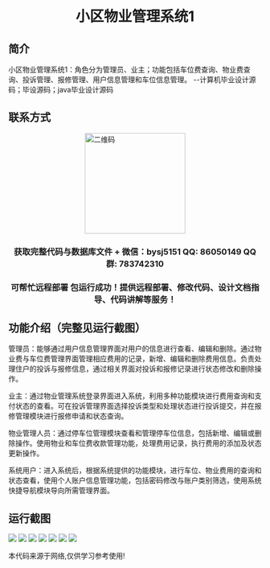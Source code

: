 <p><h1 align="center">小区物业管理系统1</h1></p>

## 简介
小区物业管理系统1：角色分为管理员、业主；功能包括车位费查询、物业费查询、投诉管理、报修管理、用户信息管理和车位信息管理。    --计算机毕业设计源码；毕设源码；java毕业设计源码


## 联系方式
<img src="https://bs-1329754181.cos.ap-shanghai.myqcloud.com/wx.jpg" alt="二维码" style="display: block; margin: 0 auto;" width="200px">
<p><h3 align="center">获取完整代码与数据库文件 + 微信：bysj5151 QQ: 86050149 QQ群: 783742310</h3></p>
<p><h3 align="center">可帮忙远程部署 包运行成功！提供远程部署、修改代码、设计文档指导、代码讲解等服务！</h3></p>

## 功能介绍（完整见运行截图）
管理员：能够通过用户信息管理界面对用户的信息进行查看、编辑和删除。通过物业费与车位费管理界面管理相应费用的记录，新增、编辑和删除费用信息。负责处理住户的投诉与报修信息，通过相关界面对投诉和报修记录进行状态修改和删除操作。

业主：通过物业管理系统登录界面进入系统，利用多种功能模块进行费用查询和支付状态的查看。可在投诉管理界面选择投诉类型和处理状态进行投诉提交，并在报修管理模块进行报修申请和状态查询。

物业管理人员：通过停车位管理模块查看和管理停车位信息，包括新增、编辑或删除操作。使用物业和车位费收款管理功能，处理费用记录，执行费用的添加及状态更新操作。

系统用户：进入系统后，根据系统提供的功能模块，进行车位、物业费用的查询和状态查看，使用个人账户信息管理功能，包括密码修改与账户类别筛选，使用系统快捷导航模块导向所需管理界面。


## 运行截图
![](imgs/588112-20231022084232422-112553.png)
![](imgs/588112-20231022084236400-350746384.png)
![](imgs/588112-20231022084239980-1651390981.png)
![](imgs/588112-20231022084243455-1521194959.png)
![](imgs/588112-20231022084247085-961653026.png)
![](imgs/588112-20231022084250984-292143478.png)
![](imgs/588112-20231022084254486-822837672.png)

<p>本代码来源于网络,仅供学习参考使用!</p>
